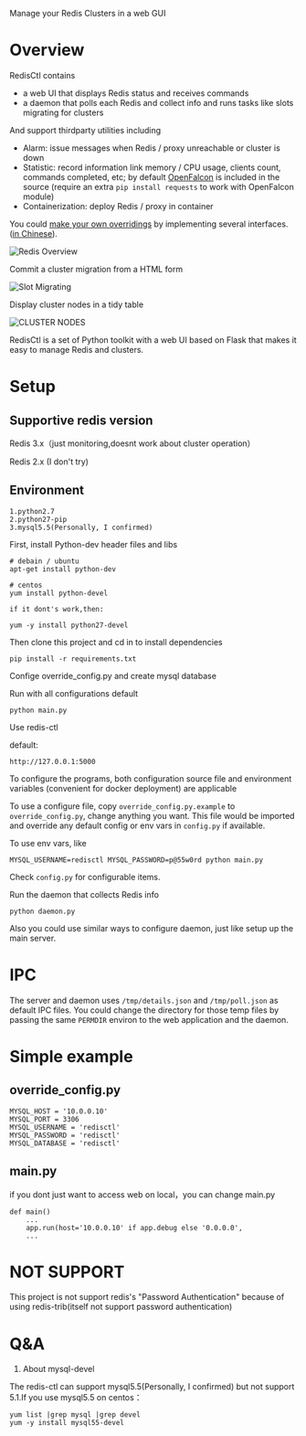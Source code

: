 
Manage your Redis Clusters in a web GUI

# Overview

RedisCtl contains

* a web UI that displays Redis status and receives commands
* a daemon that polls each Redis and collect info and runs tasks like slots migrating for clusters

And support thirdparty utilities including

* Alarm: issue messages when Redis / proxy unreachable or cluster is down
* Statistic: record information link memory / CPU usage, clients count, commands completed, etc; by default [OpenFalcon](https://github.com/open-falcon) is included in the source (require an extra `pip install requests` to work with OpenFalcon module)
* Containerization: deploy Redis / proxy in container

You could [make your own overridings](https://github.com/HunanTV/redis-ctl/wiki/Customize_App) by implementing several interfaces. ([in Chinese](https://github.com/HunanTV/redis-ctl/wiki/WIP_v0_9_customize_app_zh)).

![Redis Overview](http://zlo.gs/image_data/8fb3021522baf6414c107cfd3fc0ad406461d5e5)

Commit a cluster migration from a HTML form

![Slot Migrating](http://zlo.gs/image_data/5dc602f756975f97a9264e6e7a94a3ad08518a2f)

Display cluster nodes in a tidy table

![CLUSTER NODES](http://zlo.gs/image_data/4fda367ddacd1501337bc725002dc98384083179)

RedisCtl is a set of Python toolkit with a web UI based on Flask that makes it easy to manage Redis and clusters.


# Setup

## Supportive redis version

Redis 3.x（just monitoring,doesnt work about cluster operation）

Redis 2.x (I don't try)

## Environment

    1.python2.7
    2.python27-pip
    3.mysql5.5(Personally, I confirmed)
   
First, install Python-dev header files and libs

    # debain / ubuntu
    apt-get install python-dev

    # centos
    yum install python-devel

    if it dont's work,then:
    
    yum -y install python27-devel

Then clone this project and cd in to install dependencies

    pip install -r requirements.txt
    
Confige override_config.py and create mysql database

Run with all configurations default

    python main.py

Use redis-ctl

default:

    http://127.0.0.1:5000

To configure the programs, both configuration source file and environment variables (convenient for docker deployment) are applicable

To use a configure file, copy `override_config.py.example` to `override_config.py`, change anything you want. This file would be imported and override any default config or env vars in `config.py` if available.

To use env vars, like

    MYSQL_USERNAME=redisctl MYSQL_PASSWORD=p@55w0rd python main.py

Check `config.py` for configurable items.

Run the daemon that collects Redis info

    python daemon.py

Also you could use similar ways to configure daemon, just like setup up the main server.

# IPC

The server and daemon uses `/tmp/details.json` and `/tmp/poll.json` as default IPC files. You could change the directory for those temp files by passing the same `PERMDIR` environ to the web application and the daemon.

# Simple example

## override_config.py

    MYSQL_HOST = '10.0.0.10'
    MYSQL_PORT = 3306
    MYSQL_USERNAME = 'redisctl'
    MYSQL_PASSWORD = 'redisctl'
    MYSQL_DATABASE = 'redisctl'
   
## main.py

if you dont just want to access web on local，you can change main.py
    
    def main()
        ...
        app.run(host='10.0.0.10' if app.debug else '0.0.0.0',
        ...
# NOT SUPPORT

This project is not support redis's "Password Authentication"  because of using redis-trib(itself not support password authentication)

# Q&A

1. About mysql-devel

The redis-ctl can support mysql5.5(Personally, I confirmed) but not support 5.1.If you use mysql5.5 on centos：

    yum list |grep mysql |grep devel
    yum -y install mysql55-devel
 
